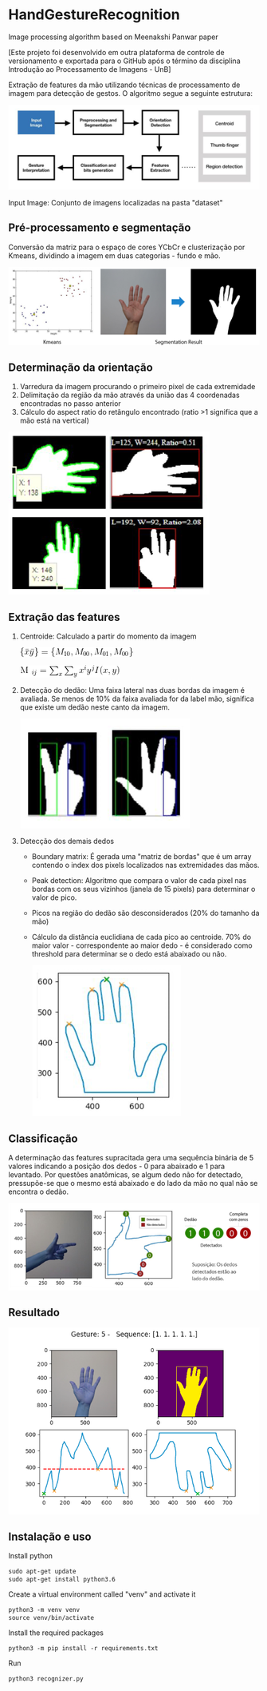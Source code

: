 # HandGestureRecognition
Image processing algorithm based on Meenakshi Panwar paper

[Este projeto foi desenvolvido em outra plataforma de controle de versionamento e exportada para o GitHub após o término da disciplina Introdução ao Processamento de Imagens - UnB]

Extração de features da mão utilizando técnicas de processamento de imagem para detecção de gestos. O algoritmo segue a seguinte estrutura:

![fluxogram](images/fluxogram.png?raw=true)

Input Image: Conjunto de imagens localizadas na pasta "dataset"
## Pré-processamento e segmentação
Conversão da matriz para o espaço de cores YCbCr e clusterização por Kmeans, dividindo a imagem em duas categorias - fundo e mão.

![kmeans](images/kmeans.png?raw=true)

## Determinação da orientação
1. Varredura da imagem procurando o primeiro pixel de cada extremidade 
2. Delimitação da região da mão através da união das 4 coordenadas encontradas no passo anterior
3. Cálculo do aspect ratio do retângulo encontrado (ratio >1 significa que a mão está na vertical)

![ratio](images/ratio.png?raw=true)

## Extração das features
  
1. Centroide: Calculado a partir do momento da imagem
   
    ![eq1](images/eq1.gif?raw=true)

    ![eq2](images/eq2.gif?raw=true)


2. Detecção do dedão: Uma faixa lateral nas duas bordas da imagem é avaliada. Se menos de 10% da faixa avaliada for da label mão, significa que existe um dedão neste canto da imagem.

    ![thumb](images/thumb.png?raw=true)

3. Detecção dos demais dedos
    + Boundary matrix: É gerada uma "matriz de bordas" que é um array contendo o index dos pixels localizados nas extremidades das mãos.
    + Peak detection: Algoritmo que compara o valor de cada pixel nas bordas com os seus vizinhos (janela de 15 pixels) para determinar o valor de pico.
    + Picos na região do dedão são desconsiderados (20% do tamanho da mão)
    + Cálculo da distância euclidiana de cada pico ao centroide. 70% do maior valor - correspondente ao maior dedo - é considerado como threshold para determinar se o dedo está abaixado ou não.

        ![fingers](images/fingers.png?raw=true)


## Classificação

A determinação das features supracitada gera uma sequência binária de 5 valores indicando a posição dos dedos - 0 para abaixado e 1 para levantado. 
Por questões anatômicas, se algum dedo não for detectado, pressupõe-se que o mesmo está abaixado e do lado da mão no qual não se encontra o dedão.

![final](images/final.png?raw=true)

## Resultado

![result](images/result.png?raw=true)


## Instalação e uso

Install python
```
sudo apt-get update
sudo apt-get install python3.6
```

Create a virtual environment called "venv" and activate it
```
python3 -m venv venv
source venv/bin/activate
```

Install the required packages
```
python3 -m pip install -r requirements.txt
```

Run 
```
python3 recognizer.py
```
